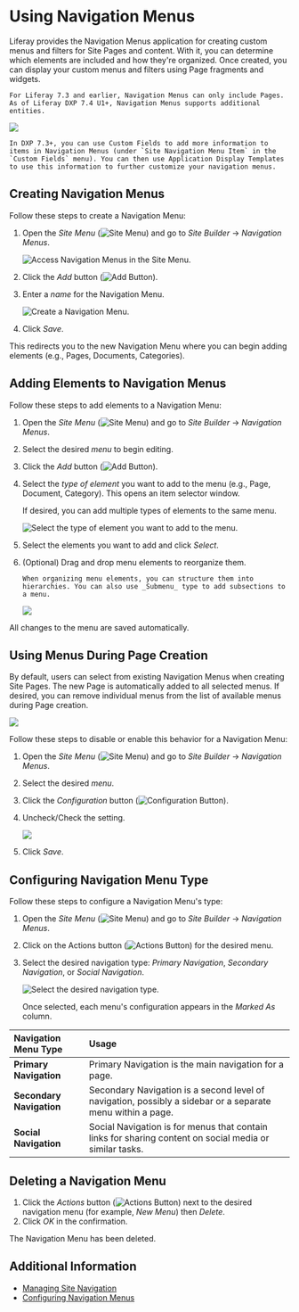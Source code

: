 # Using Navigation Menus

Liferay provides the Navigation Menus application for creating custom menus and filters for Site Pages and content. With it, you can determine which elements are included and how they're organized. Once created, you can display your custom menus and filters using Page fragments and widgets.
<!--REMOVE? All Liferay Sites include a default menu that's configured to display the Site's [Public Pages](../creating-pages/understanding-pages/understanding-pages.md) hierarchy -->
```{note}
For Liferay 7.3 and earlier, Navigation Menus can only include Pages. As of Liferay DXP 7.4 U1+, Navigation Menus supports additional entities.
```

![](./using-navigation-menus/images/01.png)

```{tip}
In DXP 7.3+, you can use Custom Fields to add more information to items in Navigation Menus (under `Site Navigation Menu Item` in the `Custom Fields` menu). You can then use Application Display Templates to use this information to further customize your navigation menus.
```
## Creating Navigation Menus

Follow these steps to create a Navigation Menu:

1. Open the _Site Menu_ (![Site Menu](../../images/icon-product-menu.png)) and go to _Site Builder_ &rarr; _Navigation Menus_.

   ![Access Navigation Menus in the Site Menu.](./using-navigation-menus/images/02.png)

1. Click the _Add_ button (![Add Button](../../images/icon-add.png)).

1. Enter a _name_ for the Navigation Menu.

   ![Create a Navigation Menu.](./using-navigation-menus/images/03.png)

1. Click _Save_.

This redirects you to the new Navigation Menu where you can begin adding elements (e.g., Pages, Documents, Categories).

## Adding Elements to Navigation Menus

Follow these steps to add elements to a Navigation Menu:

1. Open the _Site Menu_ (![Site Menu](../../images/icon-product-menu.png)) and go to _Site Builder_ &rarr; _Navigation Menus_.

1. Select the desired _menu_ to begin editing.

1. Click the _Add_ button (![Add Button](../../images/icon-add.png)).

1. Select the _type of element_ you want to add to the menu (e.g., Page, Document, Category). This opens an item selector window.

   If desired, you can add multiple types of elements to the same menu.

   ![Select the type of element you want to add to the menu.](./using-navigation-menus/images/04.png)

1. Select the elements you want to add and click _Select_.

1. (Optional) Drag and drop menu elements to reorganize them.

   ```{tip}
   When organizing menu elements, you can structure them into hierarchies. You can also use _Submenu_ type to add subsections to a menu.
   ```

   ![](./using-navigation-menus/images/05.png)

All changes to the menu are saved automatically.

## Using Menus During Page Creation

By default, users can select from existing Navigation Menus when creating Site Pages. The new Page is automatically added to all selected menus. If desired, you can remove individual menus from the list of available menus during Page creation.

![](./using-navigation-menus/images/06.png)

Follow these steps to disable or enable this behavior for a Navigation Menu:

1. Open the _Site Menu_ (![Site Menu](../../images/icon-product-menu.png)) and go to _Site Builder_ &rarr; _Navigation Menus_.

1. Select the desired _menu_.

1. Click the _Configuration_ button (![Configuration Button]()).

1. Uncheck/Check the setting.

   ![](./using-navigation-menus/images/07.png)

1. Click _Save_.

## Configuring Navigation Menu Type

<!--TASK: Clarify what this does-->
Follow these steps to configure a Navigation Menu's type:

1. Open the _Site Menu_ (![Site Menu](../../images/icon-product-menu.png)) and go to _Site Builder_ &rarr; _Navigation Menus_.

1. Click on the Actions button (![Actions Button](../../images/icon-actions.png)) for the desired menu.

1. Select the desired navigation type: _Primary Navigation_, _Secondary Navigation_, or _Social Navigation_.

   ![Select the desired navigation type.](./using-navigation-menus/images/08.png)

   Once selected, each menu's configuration appears in the _Marked As_ column.

| Navigation Menu Type | Usage |
| :--- | :--- |
| **Primary Navigation** | Primary Navigation is the main navigation for a page. |
| **Secondary Navigation** | Secondary Navigation is a second level of navigation, possibly a sidebar or a separate menu within a page. |
| **Social Navigation** | Social Navigation is for menus that contain links for sharing content on social media or similar tasks. |

## Deleting a Navigation Menu

1. Click the _Actions_ button (![Actions Button](../../images/icon-actions.png)) next to the desired navigation menu (for example, _New Menu_) then _Delete_.
1. Click _OK_ in the confirmation.

The Navigation Menu has been deleted.

## Additional Information

* [Managing Site Navigation](./managing-site-navigation.md)
* [Configuring Navigation Menus](./configuring-navigation-menus.md)